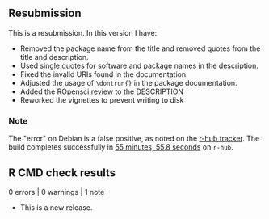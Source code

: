 ## Resubmission
This is a resubmission. In this version I have:

* Removed the package name from the title and removed quotes from the title and description.
* Used single quotes for software and package names in the description.
* Fixed the invalid URIs found in the documentation.
* Adjusted the usage of `\dontrun{}` in the package documentation.
* Added the [ROpensci review](https://github.com/ropensci/software-review/issues/606) to the DESCRIPTION
* Reworked the vignettes to prevent writing to disk

### Note

The "error" on Debian is a false positive, as noted on the [r-hub
tracker](https://github.com/r-hub/rhub/issues/448#issuecomment-793776145). The
build completes successfully in [55 minutes, 55.8
seconds](https://builder.r-hub.io/status/fastMatMR_1.2.3.tar.gz-58c06d43521e4c1f82cf96a35dd68a18)
on `r-hub`.

## R CMD check results

0 errors | 0 warnings | 1 note

* This is a new release.
